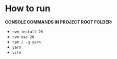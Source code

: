 # How to run
**CONSOLE COMMANDS IN PROJECT ROOT FOLDER:**
 - `nvm install 20`
 - `nvm use 20`
 - `npm i -g yarn`
 - `yarn`
 - `vite`
